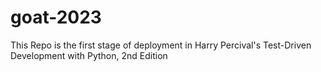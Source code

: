 # goat-2023

This Repo is the first stage of deployment in Harry Percival's Test-Driven Development with Python, 2nd Edition
